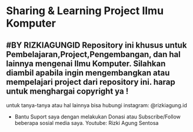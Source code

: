 # Sharing & Learning Project Ilmu Komputer
#BY RIZKIAGUNGID
Repository ini khusus untuk Pembelajaran,Project,Pengembangan, dan hal lainnya mengenai Ilmu Komputer. Silahkan diambil apabila ingin mengembangkan atau mempelajari project dari repository ini.
harap untuk menghargai copyright ya !
-
untuk tanya-tanya atau hal lainnya bisa hubungi
instagram: @rizkiagung.id
- Bantu Suport saya dengan melakukan Donasi atau Subscribe/Follow beberapa sosial media saya.
Youtube: Rizki Agung Sentosa
